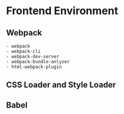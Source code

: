 # Frontend Environment

## Webpack 
    - webpack
    - webpack-cli
    - webpack-dev-server
    - webpack-bundle-anlyzer
    - html-webpack-plugin
## CSS Loader and Style Loader
## Babel
